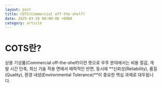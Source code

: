 ```yaml
---
layout: post
title: COTS(Commercial off-the-shelf)
date: 2025-03-26 00:00:00 +0900
category: article
---
```

# COTS란?

상용 기성품(Commercial off-the-shelf)이란 뜻으로 우주 분야에서는 비용 절감, 개발 시간 단축, 최신 기술 적용 면에서 매력적인 반면, 동시에 **신뢰성(Reliability), 품질(Quality), 환경 내성(Environmental Tolerance)**이 중요한 핵심 과제로 대두됩니다.
